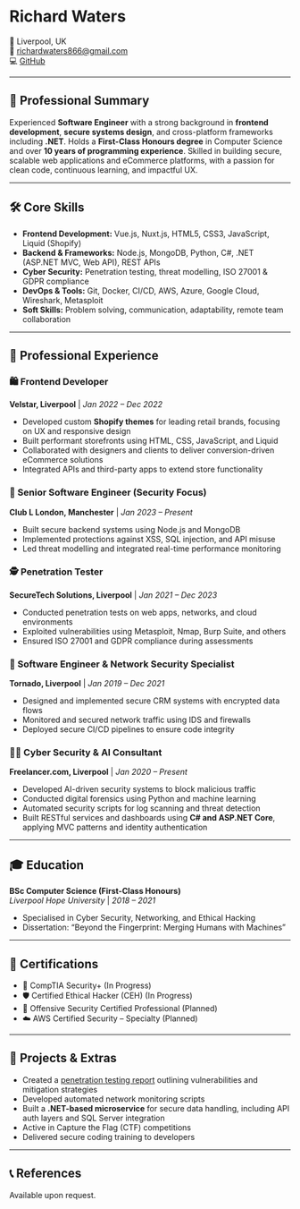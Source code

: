 # Richard Waters

📍 Liverpool, UK  
📧 richardwaters866@gmail.com  
💻 [GitHub](https://github.com/richardwaters9049)

---

## 🧠 Professional Summary

Experienced **Software Engineer** with a strong background in **frontend development**, **secure systems design**, and cross-platform frameworks including **.NET**. Holds a **First-Class Honours degree** in Computer Science and over **10 years of programming experience**. Skilled in building secure, scalable web applications and eCommerce platforms, with a passion for clean code, continuous learning, and impactful UX.

---

## 🛠️ Core Skills

- **Frontend Development:** Vue.js, Nuxt.js, HTML5, CSS3, JavaScript, Liquid (Shopify)
- **Backend & Frameworks:** Node.js, MongoDB, Python, C#, .NET (ASP.NET MVC, Web API), REST APIs
- **Cyber Security:** Penetration testing, threat modelling, ISO 27001 & GDPR compliance
- **DevOps & Tools:** Git, Docker, CI/CD, AWS, Azure, Google Cloud, Wireshark, Metasploit
- **Soft Skills:** Problem solving, communication, adaptability, remote team collaboration

---

## 💼 Professional Experience

### 🛍️ Frontend Developer

**Velstar, Liverpool** | _Jan 2022 – Dec 2022_

- Developed custom **Shopify themes** for leading retail brands, focusing on UX and responsive design
- Built performant storefronts using HTML, CSS, JavaScript, and Liquid
- Collaborated with designers and clients to deliver conversion-driven eCommerce solutions
- Integrated APIs and third-party apps to extend store functionality

### 🔐 Senior Software Engineer (Security Focus)

**Club L London, Manchester** | _Jan 2023 – Present_

- Built secure backend systems using Node.js and MongoDB
- Implemented protections against XSS, SQL injection, and API misuse
- Led threat modelling and integrated real-time performance monitoring

### 🕵️ Penetration Tester

**SecureTech Solutions, Liverpool** | _Jan 2021 – Dec 2023_

- Conducted penetration tests on web apps, networks, and cloud environments
- Exploited vulnerabilities using Metasploit, Nmap, Burp Suite, and others
- Ensured ISO 27001 and GDPR compliance during assessments

### 🧱 Software Engineer & Network Security Specialist

**Tornado, Liverpool** | _Jan 2019 – Dec 2021_

- Designed and implemented secure CRM systems with encrypted data flows
- Monitored and secured network traffic using IDS and firewalls
- Deployed secure CI/CD pipelines to ensure code integrity

### 👨‍💻 Cyber Security & AI Consultant

**Freelancer.com, Liverpool** | _Jan 2020 – Present_

- Developed AI-driven security systems to block malicious traffic
- Conducted digital forensics using Python and machine learning
- Automated security scripts for log scanning and threat detection
- Built RESTful services and dashboards using **C# and ASP.NET Core**, applying MVC patterns and identity authentication

---

## 🎓 Education

**BSc Computer Science (First-Class Honours)**  
_Liverpool Hope University_ | _2018 – 2021_

- Specialised in Cyber Security, Networking, and Ethical Hacking
- Dissertation: “Beyond the Fingerprint: Merging Humans with Machines”

---

## 🏅 Certifications

- 📘 CompTIA Security+ (In Progress)
- 🛡️ Certified Ethical Hacker (CEH) (In Progress)
- 🎯 Offensive Security Certified Professional (Planned)
- ☁️ AWS Certified Security – Specialty (Planned)

---

## 🧪 Projects & Extras

- Created a [penetration testing report](https://github.com/richardwaters9049/pen-report) outlining vulnerabilities and mitigation strategies
- Developed automated network monitoring scripts
- Built a **.NET-based microservice** for secure data handling, including API auth layers and SQL Server integration
- Active in Capture the Flag (CTF) competitions
- Delivered secure coding training to developers

---

## 📞 References

Available upon request.
